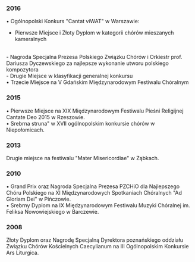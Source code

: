 ### 2016
&bull; Ogólnopolski Konkurs "Cantat viWAT" w Warszawie: 
<br>
- Pierwsze Miejsce i Złoty Dyplom w kategorii chórów mieszanych kameralnych
<br>
- Nagroda Specjalna Prezesa Polskiego Związku Chórów i Orkiestr  prof. Dariusza    
Dyczewskiego za najlepsze wykonanie utworu polskiego kompozytora
<br>
- Drugie Miejsce w klasyfikacji generalnej konkursu
<br>
&bull; Trzecie Miejsce na V Gdańskim  Międzynarodowym Festiwalu Chóralnym

### 2015
&bull; Pierwsze Miejsce na XIX Międzynarodowym Festiwalu Pieśni Religijnej Cantate Deo 2015 w Rzeszowie. <br>
&bull; Srebrna struna" w XVII ogólnopolskim konkursie chórów w Niepołomicach.

### 2013
Drugie miejsce na festiwalu "Mater Misericordiae" w Ząbkach.

### 2010
&bull; Grand Prix oraz Nagroda Specjalna Prezesa PZCHiO dla Najlepszego Chóru Polskiego 
na XI Międzynarodowych Spotkaniach Chóralnych "Ad Gloriam Dei" w Pińczowie. <br>
&bull; Srebrny Dyplom na IX Międzynarodowym Festiwalu Muzyki Chóralnej im. Feliksa Nowowiejskiego w Barczewie.

### 2008
Złoty Dyplom oraz Nagrodę Specjalną Dyrektora poznańskiego 
oddziału Związku Chórów Kościelnych Caecylianum na III Ogólnopolskim 
Konkursie Ars Liturgica.


